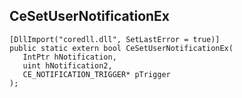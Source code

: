 ## CeSetUserNotificationEx

```
[DllImport("coredll.dll", SetLastError = true)]
public static extern bool CeSetUserNotificationEx(
   IntPtr hNotification,
   uint hNotification2,
   CE_NOTIFICATION_TRIGGER* pTrigger
);
```

